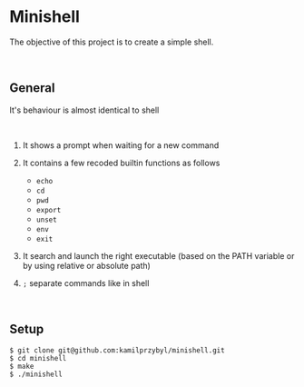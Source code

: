 # Minishell

The objective of this project is to create a simple shell.

<br />

## General

It's behaviour is almost identical to shell

<br />

1. It shows a prompt when waiting for a new command

2. It contains a few recoded builtin functions as follows
   - `echo`
   - `cd`
   - `pwd`
   - `export`
   - `unset`
   - `env`
   - `exit`

3. It search and launch the right executable (based on the PATH variable or by using relative or absolute path)

4. `;` separate commands like in shell

<br />

## Setup

```
$ git clone git@github.com:kamilprzybyl/minishell.git
$ cd minishell
$ make
$ ./minishell
```

